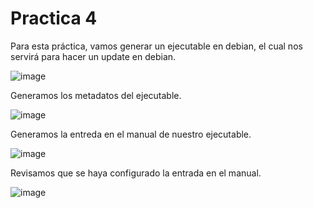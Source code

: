 # Practica 4

Para esta práctica, vamos  generar un ejecutable en debian, el cual nos servirá para hacer un update en debian.

![image](https://github.com/user-attachments/assets/cca3088d-02dc-4cc5-a852-a6fb2c63498c)


Generamos los metadatos del ejecutable.

![image](https://github.com/user-attachments/assets/a6694847-abd3-47d9-9a6e-ab3bb7bea383)


Generamos la entreda en el manual de nuestro ejecutable.

![image](https://github.com/user-attachments/assets/d874d835-ed4b-46fc-9bc4-94a428cf68a8)


Revisamos que se haya configurado la entrada en el manual.

![image](https://github.com/user-attachments/assets/caf90f45-3ae1-4adb-9d30-1e8749b994e8)
